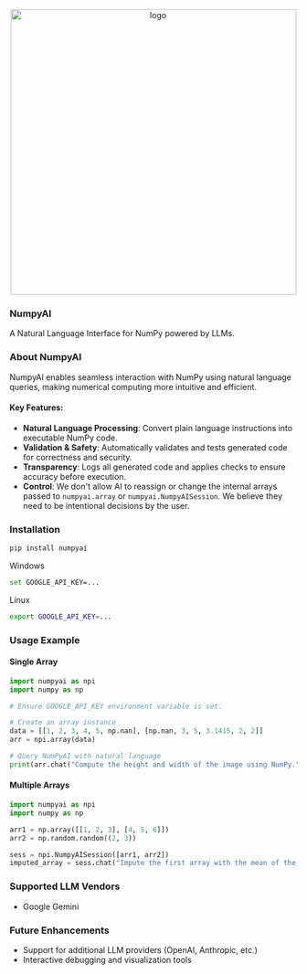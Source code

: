 <p align="center">
<img src="https://github.com/user-attachments/assets/7d6244d2-2a94-42c7-99e1-ba2953c21781" alt="logo" width="500">
</p>


### NumpyAI
A Natural Language Interface for NumPy powered by LLMs.

### About NumpyAI
NumpyAI enables seamless interaction with NumPy using natural language queries, making numerical computing more intuitive and efficient.

#### Key Features:
- **Natural Language Processing**: Convert plain language instructions into executable NumPy code.
- **Validation & Safety**: Automatically validates and tests generated code for correctness and security.
- **Transparency**: Logs all generated code and applies checks to ensure accuracy before execution.
- **Control**: We don't allow AI to reassign or change the internal arrays passed to `numpyai.array` or `numpyai.NumpyAISession`. We believe they need to be intentional decisions by the user.


### Installation
```sh
pip install numpyai
```

Windows
```sh
set GOOGLE_API_KEY=...
```

Linux
```sh
export GOOGLE_API_KEY=...
```

### Usage Example

#### Single Array
```python
import numpyai as npi
import numpy as np

# Ensure GOOGLE_API_KEY environment variable is set.

# Create an array instance
data = [[1, 2, 3, 4, 5, np.nan], [np.nan, 3, 5, 3.1415, 2, 2]]
arr = npi.array(data)

# Query NumPyAI with natural language
print(arr.chat("Compute the height and width of the image using NumPy."))  # Expected output: (2, 6)
```

#### Multiple Arrays
```python
import numpyai as npi
import numpy as np

arr1 = np.array([[1, 2, 3], [4, 5, 6]])
arr2 = np.random.random((2, 3))

sess = npi.NumpyAISession([arr1, arr2])
imputed_array = sess.chat("Impute the first array with the mean of the second array.")
```

### Supported LLM Vendors
- Google Gemini

### Future Enhancements
- Support for additional LLM providers (OpenAI, Anthropic, etc.)
- Interactive debugging and visualization tools
